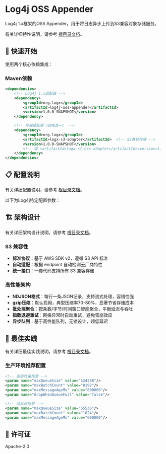 # Log4j OSS Appender

Log4j 1.x框架的OSS Appender，用于将日志异步上传到S3兼容对象存储服务。

有关详细特性说明，请参考 [根目录文档](../README.md)。

## 🚀 快速开始

使用两个核心依赖集成：

### Maven依赖

```xml
<dependencies>
    <!-- Log4j 1.x适配器 -->
    <dependency>
        <groupId>org.logx</groupId>
        <artifactId>log4j-oss-appender</artifactId>
        <version>1.0.0-SNAPSHOT</version>
    </dependency>

    <!-- 存储适配器（选择其一） -->
    <dependency>
        <groupId>org.logx</groupId>
        <artifactId>logx-s3-adapter</artifactId>  <!-- S3兼容存储 -->
        <version>1.0.0-SNAPSHOT</version>
        <!-- 或 <artifactId>logx-sf-oss-adapter</artifactId><version>1.0.0-SNAPSHOT</version> SF OSS存储 -->
    </dependency>
</dependencies>
```


## 📋 配置说明

有关详细配置说明，请参考 [根目录文档](../README.md#可选参数)。

以下为Log4j特定配置参数：

## 🏗️ 架构设计

有关详细架构设计说明，请参考 [根目录文档](../README.md)。

### S3 兼容性
- **标准协议**：基于 AWS SDK v2，遵循 S3 API 标准
- **自动适配**：根据 endpoint 自动检测云厂商特性
- **统一接口**：一套代码支持所有 S3 兼容存储

### 高性能架构
- **NDJSON格式**：每行一条JSON记录，支持流式处理，容错性强
- **gzip压缩**：默认启用，典型压缩率70-80%，显著节省存储成本
- **批处理聚合**：按条数/字节/时间窗口智能聚合，平衡延迟与吞吐
- **指数退避重试**：网络异常时自动重试，避免雪崩效应
- **异步队列**：基于高性能队列，无锁设计，超低延迟

## 🔧 最佳实践

有关详细最佳实践说明，请参考 [根目录文档](../README.md)。

### 生产环境推荐配置
```xml
<!-- 高吞吐量场景 -->
<param name="maxQueueSize" value="524288"/>
<param name="maxBatchCount" value="8192"/>
<param name="maxMessageAgeMs" value="600000"/>
<param name="dropWhenQueueFull" value="false"/>

<!-- 低延迟场景 -->
<param name="maxQueueSize" value="65536"/>
<param name="maxBatchCount" value="1024"/>
<param name="maxMessageAgeMs" value="600000"/>
```

## 📄 许可证

Apache-2.0